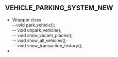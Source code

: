## VEHICLE_PARKING_SYSTEM_NEW
* Wrapper class :<br>
--void park_vehicle();<br>
-- void unpark_vehicle();<br>
-- void show_vacant_places();<br>
-- void show_all_vehicles();<br>
-- void show_transaction_history();<br>
*
